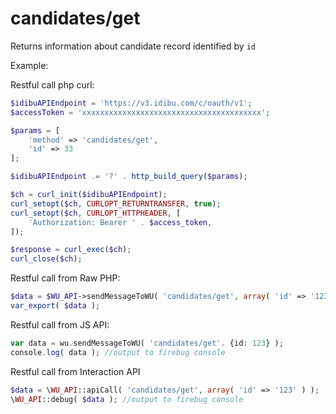 candidates/get
===

Returns information about candidate record identified by `id`

Example:

Restful call php curl:

```php
$idibuAPIEndpoint = 'https://v3.idibu.com/c/oauth/v1';
$accessToken = 'xxxxxxxxxxxxxxxxxxxxxxxxxxxxxxxxxxxxxxxx';

$params = [
	'method' => 'candidates/get',
	'id' => 33
];

$idibuAPIEndpoint .= '?' . http_build_query($params);

$ch = curl_init($idibuAPIEndpoint);
curl_setopt($ch, CURLOPT_RETURNTRANSFER, true);
curl_setopt($ch, CURLOPT_HTTPHEADER, [
	'Authorization: Bearer ' . $access_token,
]);

$response = curl_exec($ch);
curl_close($ch);

```

Restful call from Raw PHP:
```php
$data = $WU_API->sendMessageToWU( 'candidates/get', array( 'id' => '123' ) );
var_export( $data );
```

Restful call from JS API:
```php
var data = wu.sendMessageToWU( 'candidates/get'. {id: 123} );
console.log( data ); //output to firebug console
```

Restful call from Interaction API
```php
$data = \WU_API::apiCall( 'candidates/get', array( 'id' => '123' ) );
\WU_API::debug( $data ); //output to firebug console
```
